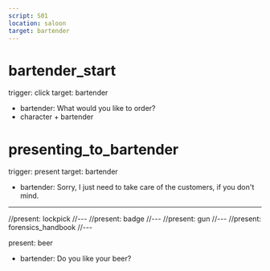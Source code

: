 ```yaml
---
script: S01
location: saloon
target: bartender
---
```


# bartender_start
trigger: click
target: bartender
- bartender: What would you like to order? 
- character + bartender

# presenting_to_bartender
trigger: present
target: bartender

- bartender: Sorry, I just need to take care of the customers, if you don't mind.
---
//present: lockpick
//---
//present: badge
//---
//present: gun
//---
//present: forensics_handbook
//---

present: beer
- bartender: Do you like your beer?
